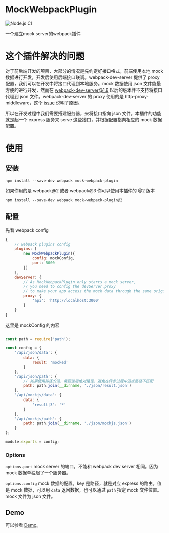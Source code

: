 # MockWebpackPlugin

![Node.js CI](https://github.com/MarxJiao/mock-webpack-plugin/workflows/Node.js%20CI/badge.svg?event=push)

一个建立mock server的webpack插件

# 这个插件解决的问题

对于前后端开发的项目，大部分的情况是先约定好接口格式，前端使用本地 mock 数据进行开发，开发后使用后端接口联调。webpack-dev-server 提供了 proxy 配置，我们可以在开发中将接口代理到本地服务。mock 数据使用 json 文件能最方便的进行开发，然而在 webpack-dev-server@1.6 以后的版本并不支持将接口代理到 json 文件。webpack-dev-server 的 proxy 使用的是 http-proxy-middleware，这个 [issue](https://github.com/chimurai/http-proxy-middleware/issues/63) 说明了原因。

所以在开发过程中我们需要搭建服务器，来将接口指向 json 文件。本插件的功能就是起一个 express 服务来 serve 这些接口，并根据配置指向相应的 mock 数据配置。

# 使用

## 安装

```
npm install --save-dev webpack mock-webpack-plugin
```

如果你用的是 webpack@2 或者 webpack@3 你可以使用本插件的 @2 版本

```
npm install --save-dev webpack mock-webpack-plugin@2
```

## 配置

先看 webpack config

```javascript
{
    // webpack plugins config
    plugins: [
        new MockWebpackPlugin({
            config: mockConfig,
            port: 5000
        })
    ],
    devServer: {
        // As MockWebpackPlugin only starts a mock server,
        // you need to config the devServer.proxy
        // to make your app access the mock data through the same origin
        proxy: {
            'api': 'http://localhost:3000'
        }
    }
}
```

这里是 mockConfig 的内容

```javascript

const path = require('path');

const config = {
    '/api/json/data': {
        data: {
            result: 'mocked'
        }
    },
    '/api/json/path': {
        // 如果使用路径的话，需要使用绝对路径，避免在传参过程中造成路径不匹配
        path: path.join(__dirname, './json/result.json')
    },
    '/api/mockjs/data': {
        data: {
            'result|3': '*'
        }
    },
    '/api/mockjs/path': {
        path: path.join(__dirname, './json/mockjs.json')
    }
};

module.exports = config;
```

### Options

`options.port` mock server 的端口，不能和 webpack dev server 相同。因为 mock 数据单独起了一个服务器。

`options.config` mock 数据的配置。key 是路径，就是对应 express 的路由。值是 mock 数据，可以用 `data` 返回数据，也可以通过 `path` 指定 mock 文件位置。mock 文件为 json 文件。

## Demo

可以参看 [Demo](./demo)。

